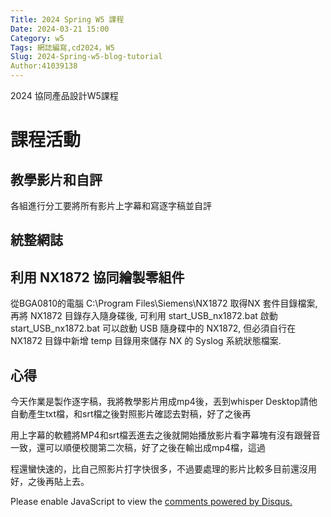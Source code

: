 ```yaml
---
Title: 2024 Spring W5 課程
Date: 2024-03-21 15:00
Category: w5
Tags: 網誌編寫,cd2024，W5
Slug: 2024-Spring-w5-blog-tutorial
Author:41039138
---
```


2024 協同產品設計W5課程

<!-- PELICAN_END_SUMMARY -->

# 課程活動

## 教學影片和自評

各組進行分工要將所有影片上字幕和寫逐字稿並自評



## 統整網誌





## 利用 NX1872 協同繪製零組件

從BGA0810的電腦 C:\Program Files\Siemens\NX1872 取得NX 套件目錄檔案, 再將 NX1872 目錄存入隨身碟後, 可利用 start_USB_nx1872.bat 啟動
start_USB_nx1872.bat 可以啟動 USB 隨身碟中的 NX1872, 但必須自行在 NX1872 目錄中新增 temp 目錄用來儲存 NX 的 Syslog 系統狀態檔案.

## 心得

今天作業是製作逐字稿，我將教學影片用成mp4後，丟到whisper Desktop請他自動產生txt檔，和srt檔之後對照影片確認去對稿，好了之後再

用上字幕的軟體將MP4和srt檔丟進去之後就開始播放影片看字幕塊有沒有跟聲音一致，還可以順便校閱第二次稿，好了之後在輸出成mp4檔，這過

程還蠻快速的，比自己照影片打字快很多，不過要處理的影片比較多目前還沒用好，之後再貼上去。

<div id="disqus_thread"></div>
<script>
    /**  
    *  RECOMMENDED CONFIGURATION VARIABLES: EDIT AND UNCOMMENT THE SECTION BELOW TO INSERT DYNAMIC VALUES FROM YOUR PLATFORM OR CMS.
    *  LEARN WHY DEFINING THESE VARIABLES IS IMPORTANT: https://disqus.com/admin/universalcode/#configuration-variables    */
    /*
    var disqus_config = function () {
    this.page.url = PAGE_URL;  // Replace PAGE_URL with your page's canonical URL variable
    this.page.identifier = PAGE_IDENTIFIER; // Replace PAGE_IDENTIFIER with your page's unique identifier variable
    };
    */
    (function() { // DON'T EDIT BELOW THIS LINE
    var d = document, s = d.createElement('script');
    s.src = 'https://https-github-com-gujiafeng-github-io-cd2024.disqus.com/embed.js';
    s.setAttribute('data-timestamp', +new Date());
    (d.head || d.body).appendChild(s);
    })();
</script>
<noscript>Please enable JavaScript to view the <a href="https://disqus.com/?ref_noscript">comments powered by Disqus.</a></noscript>